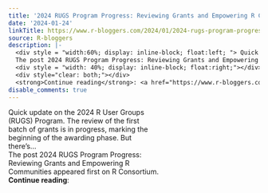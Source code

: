 ```yaml
---
title: '2024 RUGS Program Progress: Reviewing Grants and Empowering R Communities'
date: '2024-01-24'
linkTitle: https://www.r-bloggers.com/2024/01/2024-rugs-program-progress-reviewing-grants-and-empowering-r-communities/
source: R-bloggers
description: |-
  <div style = "width:60%; display: inline-block; float:left; "> Quick update on the 2024 R User Groups (RUGS) Program. The review of the first batch of grants is in progress, marking the beginning of the awarding phase. But there’s...<br />
  The post 2024 RUGS Program Progress: Reviewing Grants and Empowering R Communities appeared first on R Consortium.</div>
  <div style = "width: 40%; display: inline-block; float:right;"></div>
  <div style="clear: both;"></div>
  <strong>Continue reading</strong>: <a href="https://www.r-bloggers.com/2024/01/2024-rugs-program-progress-reviewing-grants-and-empowering-r ...
disable_comments: true
---
```

<div style = "width:60%; display: inline-block; float:left; "> Quick update on the 2024 R User Groups (RUGS) Program. The review of the first batch of grants is in progress, marking the beginning of the awarding phase. But there’s...<br />
The post 2024 RUGS Program Progress: Reviewing Grants and Empowering R Communities appeared first on R Consortium.</div>
<div style = "width: 40%; display: inline-block; float:right;"></div>
<div style="clear: both;"></div>
<strong>Continue reading</strong>: <a href="https://www.r-bloggers.com/2024/01/2024-rugs-program-progress-reviewing-grants-and-empowering-r ...